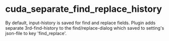 # cuda_separate_find_replace_history
By default, input-history is saved for find and replace fields.
Plugin adds separate 3rd-find-history to the find/replace-dialog which saved to setting's json-file to key 'find_replace'.
